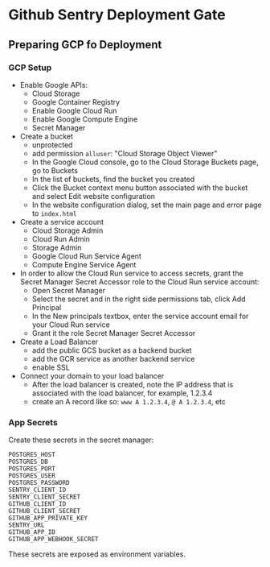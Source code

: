 # Github Sentry Deployment Gate

## Preparing GCP fo Deployment

### GCP Setup

- Enable Google APIs:
  - Cloud Storage
  - Google Container Registry
  - Enable Google Cloud Run
  - Enable Google Compute Engine
  - Secret Manager
- Create a bucket
  - unprotected
  - add permission `alluser`: "Cloud Storage Object Viewer"
  - In the Google Cloud console, go to the Cloud Storage Buckets page, go to Buckets
  - In the list of buckets, find the bucket you created
  - Click the Bucket context menu button associated with the bucket and select Edit website configuration
  - In the website configuration dialog, set the main page and error page to `index.html`
- Create a service account
  - Cloud Storage Admin
  - Cloud Run Admin
  - Storage Admin
  - Google Cloud Run Service Agent
  - Compute Engine Service Agent
- In order to allow the Cloud Run service to access secrets, grant the Secret Manager Secret Accessor role to the Cloud Run service account:
  - Open Secret Manager
  - Select the secret and in the right side permissions tab, click Add Principal
  - In the New principals textbox, enter the service account email for your Cloud Run service
  - Grant it the role Secret Manager Secret Accessor
- Create a Load Balancer
  - add the public GCS bucket as a backend bucket
  - add the GCR service as another backend service
  - enable SSL
- Connect your domain to your load balancer
  - After the load balancer is created, note the IP address that is associated with the load balancer, for example, 1.2.3.4
  - create an A record like so: `www A 1.2.3.4`, `@ A 1.2.3.4`, etc

### App Secrets

Create these secrets in the secret manager:

```
POSTGRES_HOST
POSTGRES_DB
POSTGRES_PORT
POSTGRES_USER
POSTGRES_PASSWORD
SENTRY_CLIENT_ID
SENTRY_CLIENT_SECRET
GITHUB_CLIENT_ID
GITHUB_CLIENT_SECRET
GITHUB_APP_PRIVATE_KEY
SENTRY_URL
GITHUB_APP_ID
GITHUB_APP_WEBHOOK_SECRET
```

These secrets are exposed as environment variables.
